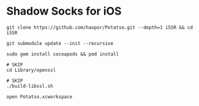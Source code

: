 # Shadow Socks for iOS

```
git clone https://github.com/haxpor/Potatso.git --depth=1 iSSR && cd iSSR
```

```
git submodule update --init --recursive
```

```
sudo gem install cocoapods && pod install
```

```
# SKIP
cd Library/openssl
```

```
# SKIP
./build-libssl.sh
```

```
open Potatso.xcworkspace
```
